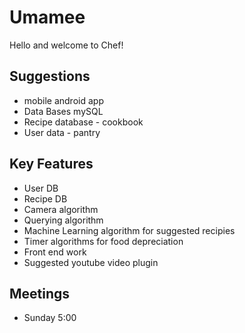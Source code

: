 # Umamee

Hello and welcome to Chef!

## Suggestions         

- mobile android app 
- Data Bases mySQL
- Recipe database - cookbook
- User data - pantry

                         
## Key Features        


- User DB
- Recipe DB
- Camera algorithm
- Querying algorithm
- Machine Learning algorithm for suggested recipies
- Timer algorithms for food depreciation
- Front end work
- Suggested youtube video plugin



## Meetings 

- Sunday 5:00

